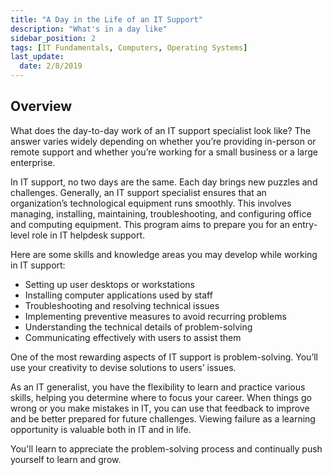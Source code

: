 ```yaml
---
title: "A Day in the Life of an IT Support"
description: "What's in a day like"
sidebar_position: 2
tags: [IT Fundamentals, Computers, Operating Systems]
last_update:
  date: 2/8/2019
---
```



## Overview

What does the day-to-day work of an IT support specialist look like? The answer varies widely depending on whether you’re providing in-person or remote support and whether you’re working for a small business or a large enterprise.

In IT support, no two days are the same. Each day brings new puzzles and challenges. Generally, an IT support specialist ensures that an organization’s technological equipment runs smoothly. This involves managing, installing, maintaining, troubleshooting, and configuring office and computing equipment. This program aims to prepare you for an entry-level role in IT helpdesk support.

Here are some skills and knowledge areas you may develop while working in IT support:

- Setting up user desktops or workstations
- Installing computer applications used by staff
- Troubleshooting and resolving technical issues
- Implementing preventive measures to avoid recurring problems
- Understanding the technical details of problem-solving
- Communicating effectively with users to assist them

One of the most rewarding aspects of IT support is problem-solving. You’ll use your creativity to devise solutions to users’ issues.

As an IT generalist, you have the flexibility to learn and practice various skills, helping you determine where to focus your career. When things go wrong or you make mistakes in IT, you can use that feedback to improve and be better prepared for future challenges. Viewing failure as a learning opportunity is valuable both in IT and in life.

You'll learn to appreciate the problem-solving process and continually push yourself to learn and grow.
